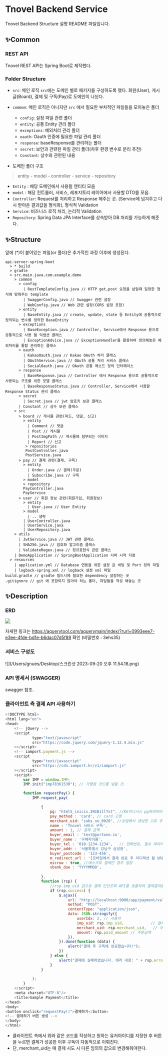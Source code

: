 # Tnovel Backend Service
Tnovel Backend Structure 설명 README 파일입니다.

## ✨Common
### REST API
Tnovel REST API는 Spring Boot로 제작했다.

### Folder Structure
- `src`: 메인 로직
  `src`에는 도메인 별로 패키지를 구성하도록 했다. 회원(User), 게시글(Board), 결제 및 구독(Pay)로 도메인이 나뉜다.
- `common`: 메인 로직은 아니지만 `src` 에서 필요한 부차적인 파일들을 모아놓은 폴더
  - `config`: 설정 파일 관련 폴더
  - `entity`: 공통 Entity 관리 폴더
  - `exceptions`: 예외처리 관리 폴더
  - `oauth`: Oauth 인증에 필요한 파일 관리 폴더
  - `response`: baseResponse를 관리하는 폴더
  - `secret`: 보안과 관련된 파일 관리 폴더(차후 환경 변수로 분리 추천)
  - `Constant`: 상수와 관련된 내용

- 도메인 폴더 구조
> entity - model - controller - service - repository

- `Entity` : 해당 도메인에서 사용될 엔티티 모음
- `model` : 해당 컨트롤러, 서비스, 레포지토리 레이어에서 사용할 DTO를 모음.
- `Controller`: Request를 처리하고 Response 해주는 곳. (Service에 넘겨주고 다시 받아온 결과값을 형식화), 형식적 Validation
- `Service`: 비즈니스 로직 처리, 논리적 Validation
- `Repository`: Spring Data JPA Interface를 상속받아 DB 처리를 가능하게 해준다.


## ✨Structure
앞에 (*)이 붙어있는 파일(or 폴더)은 추가적인 과정 이후에 생성된다.
```text
api-server-spring-boot
  > * build
  > gradle
  > src.main.java.com.example.demo
    > common
      > config
        | RestTemplateConfig.java // HTTP get,post 요청을 날릴때 일정한 형식에 맞춰주는 template
        | SwaggerConfig.java // Swagger 관련 설정
        | WebConfig.java // Web 관련 설정(CORS 설정 포함)
      > entity
        | BaseEntity.java // create, update, state 등 Entity에 공통적으로 정의되는 변수를 정의한 BaseEntity
      > exceptions
        | BaseException.java // Controller, Service에서 Response 용으로 공통적으로 사용 될 익셉션 클래스
        | ExceptionAdvice.java // ExceptionHandler를 활용하여 정의해놓은 예외처리를 통합 관리하는 클래스
      > oauth
        | KakaoOauth.java // Kakao OAuth 처리 클래스
        | OAuthService.java // OAuth 공통 처리 서비스 클래스
        | SocialOauth.java // OAuth 공통 메소드 정의 인터페이스
      > response
        | BaseResponse.java // Controller 에서 Response 용으로 공통적으로 사용되는 구조를 위한 모델 클래스
        | BaseResponseStatus.java // Controller, Service에서 사용할 Response Status 관리 클래스 
      > secret
        | Secret.java // jwt 암호키 보관 클래스
      | Constant // 상수 보관 클래스
    > src
      > board // 게시물 관련(피드, 댓글, 신고)
        > entity
          | Comment // 댓글
          | Post // 게시물
          | PostImgPath // 게시물에 첨부되는 이미지 
          | Report // 신고
         > repositories
         PostController.java
         PostService.java
      > pay // 결제 관련(결제, 구독)
        > entity
          | Order.java // 결제(주문) 
          | Subscribe.java // 구독
        > model
        > repository
        PayController.java
        PayService
      > user // 회원 정보 관련(회원가입, 회원정보)
        > entity
          | User.java // User Entity
        > model
          | .. 생략 
        | UserController.java
        | UserService.java
        | UserRepository.java
    > utils
      | JwtService.java // JWT 관련 클래스
      | SHA256.java // 암호화 알고리즘 클래스
      | ValidateRegex.java // 정규표현식 관련 클래스
    | DemoApplication // SpringBootApplication 서버 시작 지점
  > resources
    | application.yml // Database 연동을 위한 설정 값 세팅 및 Port 정의 파일
    | logback-spring.xml // logback 설정 xml 파일
build.gradle // gradle 빌드시에 필요한 dependency 설정하는 곳
.gitignore // git 에 포함되지 않아야 하는 폴더, 파일들을 작성 해놓는 곳

```
## ✨Description

### ERD
![](/Users/gnues/Downloads/Gridgestagram_20230920_234707.jpg)

자세한 링크는 https://aquerytool.com/aquerymain/index/?rurl=0993eee7-e3ee-4fde-bd1e-b6dac07d5f89 확인
(비밀번호 : 3ehs35)

### 서비스 구성도

![](/Users/gnues/Desktop/스크린샷 2023-09-20 오후 11.54.18.png)

### API 명세서 (SWAGGER)

swagger 참조.

### 클라이언트 측 결제 API 사용하기

```javascript
<!DOCTYPE html>
<html lang="en">
<head>
    <!-- jQuery -->
    <script
            type="text/javascript"
            src="https://code.jquery.com/jquery-1.12.4.min.js"
    ></script>
    <!-- iamport.payment.js -->
    <script
            type="text/javascript"
            src="https://cdn.iamport.kr/v1/iamport.js"
    ></script>
    <script>
        var IMP = window.IMP;
        IMP.init("imp78361530"); // 가맹점 코드를 넣을 것.

        function requestPay() {
            IMP.request_pay(

                {
                    pg: "html5_inicis.INIBillTst", //KG이니시스 pg파라미터 값
                    pay_method : 'card', // card 고정
                    merchant_uid: "subs_no_0020", //상점에서 생성한 고유 주문번호 (거래 1회 시도마다 다른값으로 변경해야함.)
                    name : 'Tnovel 서비스 구독',
                    amount : 1, // 결제 금액
                    buyer_email : 'test@portone.io',
                    buyer_name : '구매자이름',
                    buyer_tel : '010-1234-1234',   // 전화번호, 필수 파라미터 입니다.
                    buyer_addr : '서울특별시 강남구 삼성동',
                    buyer_postcode : '123-456',
                    m_redirect_url : '{모바일에서 결제 완료 후 리디렉션 될 URL}',
                    escrow : true, //에스크로 결제인 경우 설정
                    vbank_due : 'YYYYMMDD',
     	
                },
                function (rsp) {
      				//rsp.imp_uid 값으로 결제 단건조회 API를 호출하여 결제결과를 판단합니다.
                    if (rsp.success) {
                        $.ajax({
                            url: "http://localhost:9000/app/payment/validate/", // 결제 성공 후 구독 요청 (배포 후에 URL이 바뀔 예정)
                            method: "POST",
                            contentType: "application/json",
                            data: JSON.stringify({
                                userIdx: 2, // 사용자
                                imp_uid: rsp.imp_uid,            // 결제 고유번호
                                merchant_uid: rsp.merchant_uid,   // 주문번호
                                amount: rsp.paid_amount // 주문금액
                            }),
                        }).done(function (data) {
                            alert("결제 후 구독에 성공했습니다!");
                        })
                    } else {
                        alert("결제에 실패하였습니다. 에러 내용: " + rsp.error_msg);
                    }
                }
                
            );
        }
    </script>
    <meta charset="UTF-8"/>
    <title>Sample Payment</title>
</head>
<body>
<button onclick="requestPay()">결제하기</button>
<!-- 결제하기 버튼 생성 -->
</body>
</html>
```

- 클라이언트 측에서 위와 같은 코드를 작성하고 원하는 유저아이디를 지정한 후
버튼을 누르면 결제가 성공한 이후 구독이 자동적으로 이뤄진다.
- 단, merchant_uid는 매 결제 시도 시 다른 임의의 값으로 변경해줘야한다.